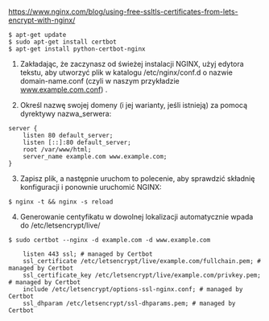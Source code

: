 https://www.nginx.com/blog/using-free-ssltls-certificates-from-lets-encrypt-with-nginx/

```
$ apt-get update
$ sudo apt-get install certbot
$ apt-get install python-certbot-nginx
```

1. Zakładając, że zaczynasz od świeżej instalacji NGINX, użyj edytora tekstu, aby utworzyć plik w katalogu /etc/nginx/conf.d o nazwie domain-name.conf (czyli w naszym przykładzie www.example.com.conf) .

2. Określ nazwę swojej domeny (i jej warianty, jeśli istnieją) za pomocą dyrektywy nazwa_serwera:

```
server {
    listen 80 default_server;
    listen [::]:80 default_server;
    root /var/www/html;
    server_name example.com www.example.com;
}
```

3. Zapisz plik, a następnie uruchom to polecenie, aby sprawdzić składnię konfiguracji i ponownie uruchomić NGINX:

```
$ nginx -t && nginx -s reload
```

4. Generowanie centyfikatu w dowolnej lokalizacji automatycznie wpada do /etc/letsencrypt/live/
```
$ sudo certbot --nginx -d example.com -d www.example.com
```


```
    listen 443 ssl; # managed by Certbot
    ssl_certificate /etc/letsencrypt/live/example.com/fullchain.pem; # managed by Certbot
    ssl_certificate_key /etc/letsencrypt/live/example.com/privkey.pem; # managed by Certbot
    include /etc/letsencrypt/options-ssl-nginx.conf; # managed by Certbot
    ssl_dhparam /etc/letsencrypt/ssl-dhparams.pem; # managed by Certbot

```